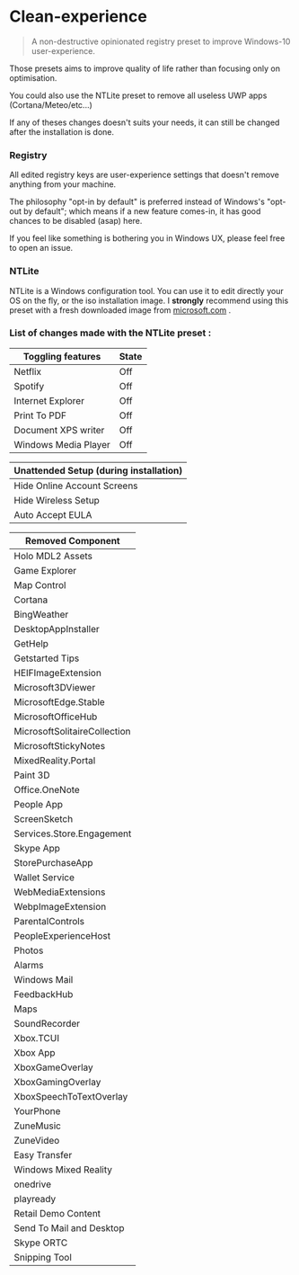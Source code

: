 # Clean-experience
> A non-destructive opinionated registry preset to improve Windows-10 user-experience.


Those presets aims to improve quality of life rather than focusing only on optimisation.

You could also use the NTLite preset to remove all useless UWP apps (Cortana/Meteo/etc...)

If any of theses changes doesn't suits your needs, it can still be changed after the installation is done.


### Registry

All edited registry keys are user-experience settings that doesn't remove anything from your machine.

The philosophy "opt-in by default" is preferred instead of Windows's "opt-out by default";
which means if a new feature comes-in, it has good chances to be disabled (asap) here.

If you feel like something is bothering you in Windows UX, please feel free to open an issue.

### NTLite

NTLite is a Windows configuration tool.
You can use it to edit directly your OS on the fly, or the iso installation image.
I **strongly** recommend using this preset with a fresh downloaded image from [microsoft.com](https://www.microsoft.com/fr-fr/software-download/windows10) .


### List of changes made with the NTLite preset :

|Toggling features              |State |
|-------------------------------|------|
|Netflix                        |Off   |
|Spotify                        |Off   |
|Internet Explorer              |Off   |
|Print To PDF                   |Off   |
|Document XPS writer            |Off   |
|Windows Media Player           |Off   |


|Unattended Setup (during installation) |
|---------------------------------------|
|Hide Online Account Screens            |
|Hide Wireless Setup                    |
|Auto Accept EULA                       |


|Removed Component              |
|-------------------------------|
|Holo MDL2 Assets               |
|Game Explorer                  |
|Map Control                    |
|Cortana                        |
|BingWeather                    |
|DesktopAppInstaller            |
|GetHelp                        |
|Getstarted Tips                |
|HEIFImageExtension             |
|Microsoft3DViewer              |
|MicrosoftEdge.Stable           |
|MicrosoftOfficeHub             |
|MicrosoftSolitaireCollection   |
|MicrosoftStickyNotes           |
|MixedReality.Portal            |
|Paint 3D                       |
|Office.OneNote                 |
|People App                     |
|ScreenSketch                   |
|Services.Store.Engagement      |
|Skype App                      |
|StorePurchaseApp               |
|Wallet Service                 |
|WebMediaExtensions             |
|WebpImageExtension             |
|ParentalControls               |
|PeopleExperienceHost           |
|Photos                         |
|Alarms                         |
|Windows Mail                   |
|FeedbackHub                    |
|Maps                           |
|SoundRecorder                  |
|Xbox.TCUI                      |
|Xbox App                       |
|XboxGameOverlay                |
|XboxGamingOverlay              |
|XboxSpeechToTextOverlay        |
|YourPhone                      |
|ZuneMusic                      |
|ZuneVideo                      |
|Easy Transfer                  |
|Windows Mixed Reality          |
|onedrive                       |
|playready                      |
|Retail Demo Content            |
|Send To Mail and Desktop       |
|Skype ORTC                     |
|Snipping Tool                  |
